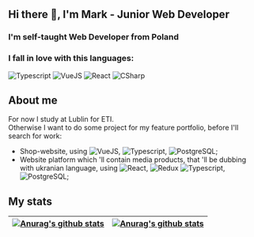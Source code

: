 ## Hi there 👋, I'm Mark - Junior Web Developer

### I'm self-taught Web Developer from Poland

### I fall in love with this languages:
<img alt="Typescript" src="https://img.shields.io/badge/TypeScript-3178C6.svg?style=for-the-badge&logo=TypeScript&logoColor=blue&color=21262d"/> <img alt="VueJS" src="https://img.shields.io/badge/Vue.js-4FC08D.svg?style=for-the-badge&logo=vuedotjs&logoColor=green&color=21262d"/> <img alt="React" src="https://img.shields.io/badge/React-61DAFB.svg?style=for-the-badge&logo=React&logoColor=blue&color=21262d"/> <img alt="CSharp" src="https://img.shields.io/badge/C%20Sharp-239120.svg?style=for-the-badge&logo=C-Sharp&logoColor=purple&color=21262d"/>

## About me

For now I study at Lublin for ETI.
<br>Otherwise I want to do some project for my feature portfolio, before I'll search for work:

- Shop-website, using <img alt="VueJS" src="https://img.shields.io/badge/Vue.js-4FC08D.svg?style=for-the-badge&logo=vuedotjs&logoColor=green&color=21262d"/>, <img alt="Typescript" src="https://img.shields.io/badge/TypeScript-3178C6.svg?style=for-the-badge&logo=TypeScript&logoColor=blue&color=21262d"/>, <img alt="PostgreSQL" src="https://img.shields.io/badge/PostgreSQL-4169E1.svg?style=for-the-badge&logo=PostgreSQL&logoColor=blue&color=21262d"/>;
- Website platform which 'll contain media products, that 'll be dubbing with ukranian language, using <img alt="React" src="https://img.shields.io/badge/React-61DAFB.svg?style=for-the-badge&logo=React&logoColor=blue&color=21262d"/>, <img alt="Redux" src="https://img.shields.io/badge/Redux-764ABC.svg?style=for-the-badge&logo=Redux&logoColor=purple&color=21262d"/> <img alt="Typescript" src="https://img.shields.io/badge/TypeScript-3178C6.svg?style=for-the-badge&logo=TypeScript&logoColor=blue&color=21262d"/>, <img alt="PostgreSQL" src="https://img.shields.io/badge/PostgreSQL-4169E1.svg?style=for-the-badge&logo=PostgreSQL&logoColor=blue&color=21262d"/>;

## My stats

| <a href="https://github.com/anuraghazra/github-readme-stats"><img align="center" src="https://github-readme-stats.vercel.app/api?username=MarkSmersh&show_icons=true&theme=midnight-purple&hide_border=true&bg_color=21262d" alt="Anurag's github stats" /></a> | <a href="https://github.com/anuraghazra/github-readme-stats"><img align="center" src="https://github-readme-stats.vercel.app/api/top-langs/?username=anuraghazra&langs_count=8&layout=compact&bg_color=21262d&hide_border=true&text_color=ffffff&title_color=8941de" alt="Anurag's github stats" /></a> |
| ------------- | ------------- |


<!--
**MarkSmersh/MarkSmersh** is a ✨ _special_ ✨ repository because its `README.md` (this file) appears on your GitHub profile.

Here are some ideas to get you started:

- 🔭 I’m currently working on ...
- 🌱 I’m currently learning ...
- 👯 I’m looking to collaborate on ...
- 🤔 I’m looking for help with ...
- 💬 Ask me about ...
- 📫 How to reach me: ...
- 😄 Pronouns: ...
- ⚡ Fun fact: ...
-->
